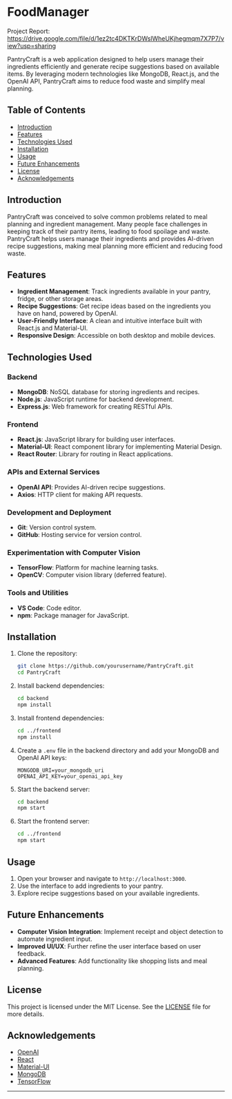 # FoodManager

Project Report: https://drive.google.com/file/d/1ez2tc4DKTKrDWslWheUKjhegmqm7X7P7/view?usp=sharing

PantryCraft is a web application designed to help users manage their ingredients efficiently and generate recipe suggestions based on available items. By leveraging modern technologies like MongoDB, React.js, and the OpenAI API, PantryCraft aims to reduce food waste and simplify meal planning.

## Table of Contents
- [Introduction](#introduction)
- [Features](#features)
- [Technologies Used](#technologies-used)
- [Installation](#installation)
- [Usage](#usage)
- [Future Enhancements](#future-enhancements)
- [License](#license)
- [Acknowledgements](#acknowledgements)

## Introduction

PantryCraft was conceived to solve common problems related to meal planning and ingredient management. Many people face challenges in keeping track of their pantry items, leading to food spoilage and waste. PantryCraft helps users manage their ingredients and provides AI-driven recipe suggestions, making meal planning more efficient and reducing food waste.

## Features

- **Ingredient Management**: Track ingredients available in your pantry, fridge, or other storage areas.
- **Recipe Suggestions**: Get recipe ideas based on the ingredients you have on hand, powered by OpenAI.
- **User-Friendly Interface**: A clean and intuitive interface built with React.js and Material-UI.
- **Responsive Design**: Accessible on both desktop and mobile devices.

## Technologies Used

### Backend
- **MongoDB**: NoSQL database for storing ingredients and recipes.
- **Node.js**: JavaScript runtime for backend development.
- **Express.js**: Web framework for creating RESTful APIs.

### Frontend
- **React.js**: JavaScript library for building user interfaces.
- **Material-UI**: React component library for implementing Material Design.
- **React Router**: Library for routing in React applications.

### APIs and External Services
- **OpenAI API**: Provides AI-driven recipe suggestions.
- **Axios**: HTTP client for making API requests.

### Development and Deployment
- **Git**: Version control system.
- **GitHub**: Hosting service for version control.

### Experimentation with Computer Vision
- **TensorFlow**: Platform for machine learning tasks.
- **OpenCV**: Computer vision library (deferred feature).

### Tools and Utilities
- **VS Code**: Code editor.
- **npm**: Package manager for JavaScript.

## Installation

1. Clone the repository:
   ```bash
   git clone https://github.com/yourusername/PantryCraft.git
   cd PantryCraft
   ```

2. Install backend dependencies:
   ```bash
   cd backend
   npm install
   ```

3. Install frontend dependencies:
   ```bash
   cd ../frontend
   npm install
   ```

4. Create a `.env` file in the backend directory and add your MongoDB and OpenAI API keys:
   ```env
   MONGODB_URI=your_mongodb_uri
   OPENAI_API_KEY=your_openai_api_key
   ```

5. Start the backend server:
   ```bash
   cd backend
   npm start
   ```

6. Start the frontend server:
   ```bash
   cd ../frontend
   npm start
   ```

## Usage

1. Open your browser and navigate to `http://localhost:3000`.
2. Use the interface to add ingredients to your pantry.
3. Explore recipe suggestions based on your available ingredients.

## Future Enhancements

- **Computer Vision Integration**: Implement receipt and object detection to automate ingredient input.
- **Improved UI/UX**: Further refine the user interface based on user feedback.
- **Advanced Features**: Add functionality like shopping lists and meal planning.

## License

This project is licensed under the MIT License. See the [LICENSE](LICENSE) file for more details.

## Acknowledgements

- [OpenAI](https://openai.com/)
- [React](https://reactjs.org/)
- [Material-UI](https://mui.com/)
- [MongoDB](https://www.mongodb.com/)
- [TensorFlow](https://www.tensorflow.org/)

---

